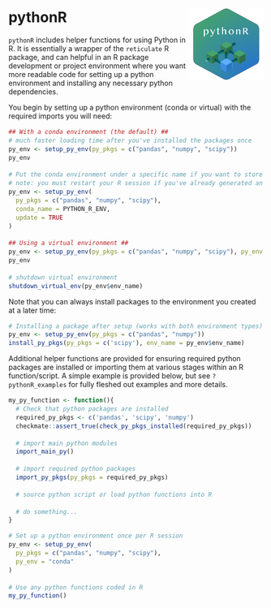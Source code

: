 
<!-- README.md is generated from README.Rmd. Please edit that file -->

# pythonR <a href='https://github.com/barrettk/pythonR'><img src='man/figures/logo.png' align="right" height="140" /></a>

`pythonR` includes helper functions for using Python in R. It is
essentially a wrapper of the `reticulate` R package, and can helpful in
an R package development or project environment where you want more
readable code for setting up a python environment and installing any
necessary python dependencies.

You begin by setting up a python environment (conda or virtual) with the
required imports you will need:

``` r
## With a conda environment (the default) ##
# much faster loading time after you've installed the packages once
py_env <- setup_py_env(py_pkgs = c("pandas", "numpy", "scipy"))
py_env

# Put the conda environment under a specific name if you want to store multiple
# note: you must restart your R session if you've already generated an environment
py_env <- setup_py_env(
  py_pkgs = c("pandas", "numpy", "scipy"),
  conda_name = PYTHON_R_ENV,
  update = TRUE
)

## Using a virtual environment ##
py_env <- setup_py_env(py_pkgs = c("pandas", "numpy", "scipy"), py_env = "virtual")
py_env

# shutdown virtual environment
shutdown_virtual_env(py_env$env_name)
```

Note that you can always install packages to the environment you created
at a later time:

``` r
# Installing a package after setup (works with both environment types)
py_env <- setup_py_env(py_pkgs = c("pandas", "numpy"))
install_py_pkgs(py_pkgs = c('scipy'), env_name = py_env$env_name)
```

Additional helper functions are provided for ensuring required python
packages are installed or importing them at various stages within an R
function/script. A simple example is provided below, but see
`?pythonR_examples` for fully fleshed out examples and more details.

``` r
my_py_function <- function(){
  # Check that python packages are installed
  required_py_pkgs <- c('pandas', 'scipy', 'numpy')
  checkmate::assert_true(check_py_pkgs_installed(required_py_pkgs))
  
  # import main python modules
  import_main_py()
  
  # import required python packages
  import_py_pkgs(py_pkgs = required_py_pkgs)
  
  # source python script or load python functions into R
  
  # do something...
}
```

``` r
# Set up a python environment once per R session
py_env <- setup_py_env(
  py_pkgs = c("pandas", "numpy", "scipy"),
  py_env = "conda"
)

# Use any python functions coded in R
my_py_function()
```
